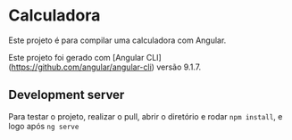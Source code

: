 # Calculadora
Este projeto é para compilar uma calculadora com Angular.


Este projeto foi gerado com [Angular CLI] (https://github.com/angular/angular-cli) versão 9.1.7.

## Development server
Para testar o projeto, realizar o pull, abrir o diretório e rodar `npm install`, e logo após `ng serve`
